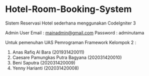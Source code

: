 # Hotel-Room-Booking-System
Sistem Reservasi Hotel sederhana menggunakan CodeIgniter 3

Admin User
Email : mainadmin@gmail.com
Password : adminutama

Untuk pemenuhan UAS Pemrograman Framework
Kelompok 2 :
1. Anas Rafiq Al Bara (201931420011)
2. Caesare Pamungkas Putra Bagyana (202031420010)
3. Beni Saputra (202031420009)
4. Yenny Harianti (202031420008)	
